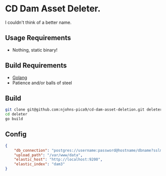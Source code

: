 CD Dam Asset Deleter.
===============

I couldn't think of a better name.

## Usage Requirements
  * Nothing, static binary!

## Build Requirements
 * [Golang](http://golang.org)
 * Patience and/or balls of steel

## Build
```bash
git clone git@github.com:njohns-pica9/cd-dam-asset-deletion.git deleter
cd deleter
go build
```

## Config
```json
{
    "db_connection": "postgres://username:password@hostname/dbname?sslmode=disable",
    "upload_path": "/var/www/data",
    "elastic_host": "http://localhost:9200",
    "elastic_index": "dam3"
}

```